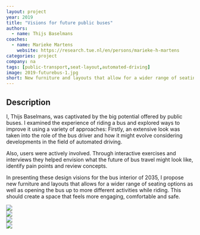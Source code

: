 ```yaml
---
layout: project
year: 2019
title: "Visions for future public buses"
authors:
  - name: Thijs Baselmans
coaches:
  - name: Marieke Martens
    website: https://research.tue.nl/en/persons/marieke-h-martens
categories: project
company: na
tags: [public-transport,seat-layout,automated-driving]
image: 2019-futurebus-1.jpg
short: New furniture and layouts that allow for a wider range of seating options.
---
```


## Description
I, Thijs Baselmans, was captivated by the big potential offered by public buses. I examined the experience of riding a bus and explored ways to improve it using a variety of approaches: Firstly, an extensive look was taken into the role of the bus driver and how it might evolve considering developments in the field of automated driving.

Also, users were actively involved. Through interactive exercises and interviews they helped envision what the future of bus travel might look like, identify pain points and review concepts.

In presenting these design visions for the bus interior of 2035, I propose new furniture and layouts that allows for a wider range of seating options as well as opening the bus up to more different activities while riding. This should create a space that feels more engaging, comfortable and safe.

<div class="project-image">
  <img src="/assets/img/2019-futurebus-2.jpg">
</div>
<div class="project-image">
  <img src="/assets/img/2019-futurebus-3.jpg">
</div>
<div class="project-image">
  <img src="/assets/img/2019-futurebus-4.jpg">
</div>
<div class="project-image">
  <img src="/assets/img/2019-futurebus-5.jpg">
</div>